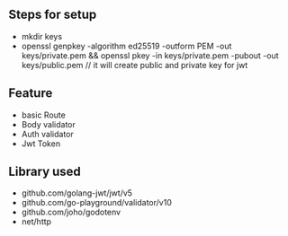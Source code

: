## Steps for setup

- mkdir keys
- openssl genpkey -algorithm ed25519 -outform PEM -out keys/private.pem && openssl pkey -in keys/private.pem -pubout -out keys/public.pem // it will create public and private key for jwt


## Feature
- basic Route
- Body validator
- Auth validator
- Jwt Token



## Library used
- github.com/golang-jwt/jwt/v5
- github.com/go-playground/validator/v10
- github.com/joho/godotenv
- net/http